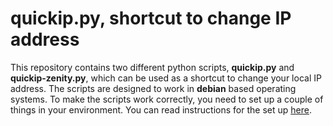 # quickip.py, shortcut to change IP address

This repository contains two different python scripts, **quickip.py** and **quickip-zenity.py**, which can be used as a shortcut to change your local IP address. The scripts are designed to work in **debian** based operating systems. To make the scripts work correctly, you need to set up a couple of things in your environment. You can read instructions for the set up [here](http://offorensics.com/shortcut-change-ip-address/ "here").
